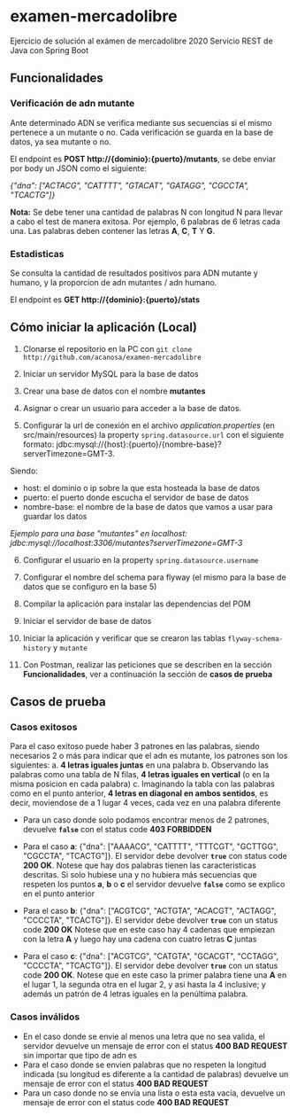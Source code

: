 # examen-mercadolibre
Ejercicio de solución al exámen de mercadolibre 2020
Servicio REST de Java con Spring Boot

## Funcionalidades

### Verificación de adn mutante 
Ante determinado ADN se verifica mediante sus secuencias si el mismo pertenece a un mutante o no. Cada verificación se guarda en la base de datos, ya sea mutante o no.

El endpoint es **POST http://{dominio}:{puerto}/mutants**, se debe enviar por body un JSON como el siguiente:

*{"dna": ["ACTACG", "CATTTT", "GTACAT", "GATAGG", "CGCCTA", "TCACTG"]}*

**Nota:** Se debe tener una cantidad de palabras N con longitud N para llevar a cabo el test de manera exitosa. Por ejemplo, 6 palabras de 6 letras cada una. Las palabras deben contener las letras **A**, **C**, **T** Y **G**.

### Estadisticas 
Se consulta la cantidad de resultados positivos para ADN mutante y humano, y la proporcion de adn mutantes / adn humano.

El endpoint es **GET http://{dominio}:{puerto}/stats**

## Cómo iniciar la aplicación (Local)

1. Clonarse el repositorio en la PC con `git clone http://github.com/acanosa/examen-mercadolibre`

2. Iniciar un servidor MySQL para la base de datos

3. Crear una base de datos con el nombre **mutantes** 

4. Asignar o crear un usuario para acceder a la base de datos.

5. Configurar la url de conexión en el archivo *application.properties* (en src/main/resources) la property `spring.datasource.url` con el siguiente formato: jdbc:mysql://{host}:{puerto}/{nombre-base}?serverTimezone=GMT-3.

Siendo:
 - host: el dominio o ip sobre la que esta hosteada la base de datos
 - puerto: el puerto donde escucha el servidor de base de datos
 - nombre-base: el nombre de la base de datos que vamos a usar para guardar los datos

*Ejemplo para una base "mutantes" en localhost: jdbc:mysql://localhost:3306/mutantes?serverTimezone=GMT-3*

6. Configurar el usuario en la property `spring.datasource.username`

7. Configurar el nombre del schema para flyway (el mismo para la base de datos que se configuro en la base 5)

8. Compilar la aplicación para instalar las dependencias del POM

9. Iniciar el servidor de base de datos

10. Iniciar la aplicación y verificar que se crearon las tablas `flyway-schema-history` y `mutante`

11. Con Postman, realizar las peticiones que se describen en la sección **Funcionalidades**, ver a continuación la sección de **casos de prueba**

## Casos de prueba

### Casos exitosos

Para el caso exitoso puede haber 3 patrones en las palabras, siendo necesarios 2 o más para indicar que el adn es mutante, los patrones son los siguientes: 
a. **4 letras iguales juntas** en una palabra 
b. Observando las palabras como una tabla de N filas, **4 letras iguales en vertical** (o en la misma posicion en cada palabra) 
c. Imaginando la tabla con las palabras como en el punto anterior, **4 letras en diagonal en ambos sentidos**, es decir, moviendose de a 1 lugar 4 veces, cada vez en una palabra diferente

- Para un caso donde solo podamos encontrar menos de 2 patrones, devuelve **`false`** con el status code **403 FORBIDDEN**

- Para el caso **a**: {"dna": ["AAAACG", "CATTTT", "TTTCGT", "GCTTGG", "CGCCTA", "TCACTG"]}. El servidor debe devolver **`true`** con status code **200 OK**.
Notese que hay dos palabras tienen las caracteristicas descritas. Si solo hubiese una y no hubiera más secuencias que respeten los puntos **a**, **b** o **c** el servidor devuelve **`false`** como se explico en el punto anterior

- Para el caso **b**: {"dna": ["ACGTCG", "ACTGTA", "ACACGT", "ACTAGG", "CCCCTA", "TCACTG"]}. El servidor debe devolver **`true`** con un status code **200 OK**
Notese que en este caso hay 4 cadenas que empiezan con la letra **A** y luego hay una cadena con cuatro letras **C** juntas

- Para el caso **c**: {"dna": ["ACGTCG", "CATGTA", "GCACGT", "CCTAGG", "CCCCTA", "TCACTG"]}. El servidor debe devolver **`true`** con un status code **200 OK**.
Notese que en este caso la primer palabra tiene una **A** en el lugar 1, la segunda otra en el lugar 2, y asi hasta la 4 inclusive; y además un patrón de 4 letras iguales en la penúltima palabra.



### Casos inválidos

- En el caso donde se envie al menos una letra que no sea valida, el servidor devuelve un mensaje de error con el status **400 BAD REQUEST** sin importar que tipo de adn es
- Para el caso donde se envien palabras que no respeten la longitud indicada (su longitud es diferente a la cantidad de palabras) devuelve un mensaje de error con el status **400 BAD REQUEST**
- Para un caso donde no se envía una lista o esta esta vacía, devuelve un mensaje de error con el status code **400 BAD REQUEST**
